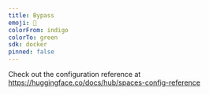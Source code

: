```yaml
---
title: Bypass
emoji: 🐢
colorFrom: indigo
colorTo: green
sdk: docker
pinned: false
---
```


Check out the configuration reference at https://huggingface.co/docs/hub/spaces-config-reference
